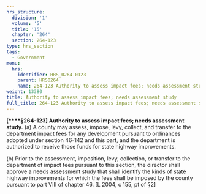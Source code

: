 ```yaml
---
hrs_structure:
  division: '1'
  volume: '5'
  title: '15'
  chapter: '264'
  section: 264-123
type: hrs_section
tags:
  - Government
menu:
  hrs:
    identifier: HRS_0264-0123
    parent: HRS0264
    name: 264-123 Authority to assess impact fees; needs assessment study
weight: 13380
title: Authority to assess impact fees; needs assessment study
full_title: 264-123 Authority to assess impact fees; needs assessment study
---
```

**[****§264-123] Authority to assess impact fees; needs assessment study.** (a) A county may assess, impose, levy, collect, and transfer to the department impact fees for any development pursuant to ordinances adopted under section 46-142 and this part, and the department is authorized to receive those funds for state highway improvements.

(b) Prior to the assessment, imposition, levy, collection, or transfer to the department of impact fees pursuant to this section, the director shall approve a needs assessment study that shall identify the kinds of state highway improvements for which the fees shall be imposed by the county pursuant to part VIII of chapter 46\. [L 2004, c 155, pt of §2]